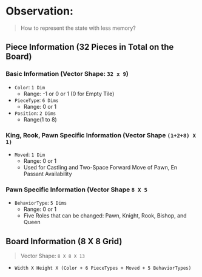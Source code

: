 # Observation: 

> How to represent the state with less memory? 


## Piece Information (32 Pieces in Total on the Board)


### Basic Information (Vector Shape: ```32 x 9```)

- ```Color```: ```1 Dim```
    - Range: -1 or 0 or 1 (0 for Empty Tile)
- ```PieceType```: ```6 Dims``` 
    - Range: 0 or 1
- ```Position```: ```2 Dims``` 
    - Range(1 to 8)

### King, Rook, Pawn Specific Information (Vector Shape ```(1+2+8) X 1)```
- ```Moved```: ```1 Dim```
    - Range: 0 or 1
    - Used for Castling and Two-Space Forward Move of Pawn, En Passant Availability

### Pawn Specific Information (Vector Shape ```8 X 5```
- ```BehaviorType```: ```5 Dims ```
    - Range: 0 or 1
    - Five Roles that can be changed: Pawn, Knight, Rook, Bishop, and Queen


## Board Information (8 X 8 Grid)
> Vector Shape: ```8 X 8 X 13``` 
- ```Width X Height X (Color + 6 PieceTypes + Moved + 5 BehaviorTypes)```
